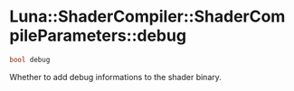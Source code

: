 # Luna::ShaderCompiler::ShaderCompileParameters::debug

```c++
bool debug
```

Whether to add debug informations to the shader binary. 

